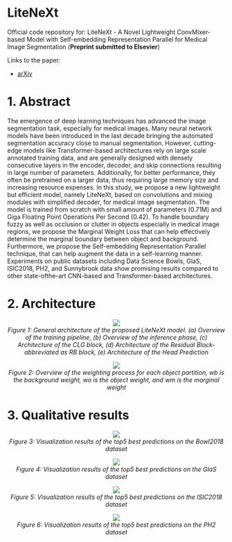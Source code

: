 # LiteNeXt
Official code repository for: LiteNeXt - A Novel Lightweight ConvMixer-based Model with Self-embedding
Representation Parallel for Medical Image Segmentation (**Preprint submitted to Elsevier**)

Links to the paper:
+ [arXiv](https://arxiv.org/pdf/2405.15779)

# 1. Abstract
The emergence of deep learning techniques has advanced the image segmentation task, especially
for medical images. Many neural network models have been introduced in the last decade bringing the
automated segmentation accuracy close to manual segmentation. However, cutting-edge models like
Transformer-based architectures rely on large scale annotated training data, and are generally designed
with densely consecutive layers in the encoder, decoder, and skip connections resulting in large number
of parameters. Additionally, for better performance, they often be pretrained on a larger data, thus
requiring large memory size and increasing resource expenses. In this study, we propose a new
lightweight but efficient model, namely LiteNeXt, based on convolutions and mixing modules with
simplified decoder, for medical image segmentation. The model is trained from scratch with small
amount of parameters (0.71M) and Giga Floating Point Operations Per Second (0.42). To handle
boundary fuzzy as well as occlusion or clutter in objects especially in medical image regions, we propose
the Marginal Weight Loss that can help effectively determine the marginal boundary between object and
background. Furthermore, we propose the Self-embedding Representation Parallel technique, that can
help augment the data in a self-learning manner. Experiments on public datasets including Data Science
Bowls, GlaS, ISIC2018, PH2, and Sunnybrook data show promising results compared to other state-ofthe-art CNN-based and Transformer-based architectures.

# 2. Architecture


<p align="center">
	<img , src="https://github.com/user-attachments/assets/9678daeb-72be-48e9-bcd7-485ca3ab793a"> <br />
	<em>
		Figure 1: General architecture of the proposed LiteNeXt model. (a) Overview of the training pipeline,
(b) Overview of the inference phase, (c) Architecture of the CLG block, (d) Architecture of the Residual
Block-abbreviated as RB block, (e) Architecture of the Head Prediction
	</em>
</p>

<p align="center">
	<img , src="https://github.com/user-attachments/assets/b7b8d727-4483-4666-a55e-8a53aff3e457"> <br />
	<em>
		Figure 2: Overview of the weighting process for each object partition, wb is the background weight, wo
is the object weight, and wm is the marginal weight
	</em>
</p>


# 3. Qualitative results 
<p align="center">
	<img , src="https://github.com/user-attachments/assets/fb149108-9d0a-4a2e-bfaf-68f70f601772"> <br />
	<em>
		Figure 3: Visualization results of the top5 best predictions on the Bowl2018 dataset
	</em>
</p>

<p align="center">
	<img , src="https://github.com/user-attachments/assets/708553a6-1c03-424a-ab45-58a96e944d57"> <br />
	<em>
		Figure 4: Visualization results of the top5 best predictions on the GlaS dataset
	</em>
</p>
<p align="center">
	<img , src="https://github.com/user-attachments/assets/a526a3d5-28c3-4fcd-a1b9-dab2a2069e35"> <br />
	<em>
		Figure 5: Visualization results of the top5 best predictions on the ISIC2018 dataset
	</em>
</p>
<p align="center">
	<img , src="https://github.com/user-attachments/assets/04327b13-4b92-4712-8923-222f317ef0d6"> <br />
	<em>
		Figure 6: Visualization results of the top5 best predictions on the PH2 dataset
	</em>
</p>


